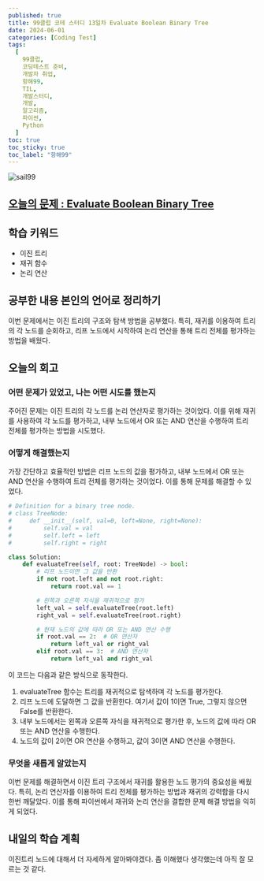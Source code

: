 ```yaml
---
published: true
title: 99클럽 코테 스터디 13일차 Evaluate Boolean Binary Tree
date: 2024-06-01
categories: [Coding Test]
tags:
  [
    99클럽,
    코딩테스트 준비,
    개발자 취업,
    항해99,
    TIL,
    개발스터디,
    개발,
    알고리즘,
    파이썬,
    Python
  ]
toc: true
toc_sticky: true
toc_label: "항해99"
---
```


<img alt='sail99' src="https://github.com/dev-woody/dev-woody.github.io/assets/87690037/9acd8a60-ff3e-48fb-a317-38c699c8bf0e">

## [오늘의 문제 : Evaluate Boolean Binary Tree](https://leetcode.com/problems/evaluate-boolean-binary-tree/)

## 학습 키워드

- 이진 트리
- 재귀 함수
- 논리 연산

## 공부한 내용 본인의 언어로 정리하기

이번 문제에서는 이진 트리의 구조와 탐색 방법을 공부했다. 특히, 재귀를 이용하여 트리의 각 노드를 순회하고, 리프 노드에서 시작하여 논리 연산을 통해 트리 전체를 평가하는 방법을 배웠다.

## 오늘의 회고

### 어떤 문제가 있었고, 나는 어떤 시도를 했는지

주어진 문제는 이진 트리의 각 노드를 논리 연산자로 평가하는 것이었다. 이를 위해 재귀를 사용하여 각 노드를 평가하고, 내부 노드에서 OR 또는 AND 연산을 수행하여 트리 전체를 평가하는 방법을 시도했다.

### 어떻게 해결했는지

가장 간단하고 효율적인 방법은 리프 노드의 값을 평가하고, 내부 노드에서 OR 또는 AND 연산을 수행하여 트리 전체를 평가하는 것이었다. 이를 통해 문제를 해결할 수 있었다.

```python
# Definition for a binary tree node.
# class TreeNode:
#     def __init__(self, val=0, left=None, right=None):
#         self.val = val
#         self.left = left
#         self.right = right

class Solution:
    def evaluateTree(self, root: TreeNode) -> bool:
        # 리프 노드이면 그 값을 반환
        if not root.left and not root.right:
            return root.val == 1

        # 왼쪽과 오른쪽 자식을 재귀적으로 평가
        left_val = self.evaluateTree(root.left)
        right_val = self.evaluateTree(root.right)

        # 현재 노드의 값에 따라 OR 또는 AND 연산 수행
        if root.val == 2:  # OR 연산자
            return left_val or right_val
        elif root.val == 3:  # AND 연산자
            return left_val and right_val
```

이 코드는 다음과 같은 방식으로 동작한다.

1. evaluateTree 함수는 트리를 재귀적으로 탐색하며 각 노드를 평가한다.
2. 리프 노드에 도달하면 그 값을 반환한다. 여기서 값이 1이면 True, 그렇지 않으면 False를 반환한다.
3. 내부 노드에서는 왼쪽과 오른쪽 자식을 재귀적으로 평가한 후, 노드의 값에 따라 OR 또는 AND 연산을 수행한다.
4. 노드의 값이 2이면 OR 연산을 수행하고, 값이 3이면 AND 연산을 수행한다.

### 무엇을 새롭게 알았는지

이번 문제를 해결하면서 이진 트리 구조에서 재귀를 활용한 노드 평가의 중요성을 배웠다. 특히, 논리 연산자를 이용하여 트리 전체를 평가하는 방법과 재귀의 강력함을 다시 한번 깨달았다. 이를 통해 파이썬에서 재귀와 논리 연산을 결합한 문제 해결 방법을 익히게 되었다.

## 내일의 학습 계획

이진트리 노드에 대해서 더 자세하게 알아봐야겠다. 좀 이해했다 생각했는데 아직 잘 모르는 것 같다.
